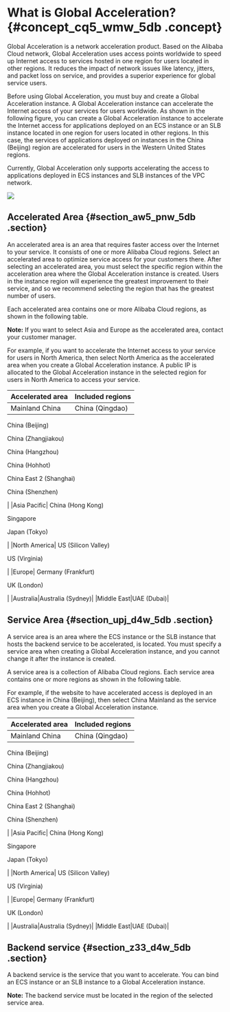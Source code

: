 # What is Global Acceleration? {#concept_cq5_wmw_5db .concept}

Global Acceleration is a network acceleration product. Based on the Alibaba Cloud network, Global Acceleration uses access points worldwide to speed up Internet access to services hosted in one region for users located in other regions. It reduces the impact of network issues like latency, jitters, and packet loss on service, and provides a superior experience for global service users.

Before using Global Acceleration, you must buy and create a Global Acceleration instance. A Global Acceleration instance can accelerate the Internet access of your services for users worldwide. As shown in the following figure, you can create a Global Acceleration instance to accelerate the Internet access for applications deployed on an ECS instance or an SLB instance located in one region for users located in other regions. In this case, the services of applications deployed on instances in the China \(Beijing\) region are accelerated for users in the Western United States regions.

Currently, Global Acceleration only supports accelerating the access to applications deployed in ECS instances and SLB instances of the VPC network.

![](http://static-aliyun-doc.oss-cn-hangzhou.aliyuncs.com/assets/img/12626/15657994321354_en-US.png)

## Accelerated Area {#section_aw5_pnw_5db .section}

An accelerated area is an area that requires faster access over the Internet to your service. It consists of one or more Alibaba Cloud regions. Select an accelerated area to optimize service access for your customers there. After selecting an accelerated area, you must select the specific region within the acceleration area where the Global Acceleration instance is created. Users in the instance region will experience the greatest improvement to their service, and so we recommend selecting the region that has the greatest number of users.

Each accelerated area contains one or more Alibaba Cloud regions, as shown in the following table.

**Note:** If you want to select Asia and Europe as the accelerated area, contact your customer manager.

For example, if you want to accelerate the Internet access to your service for users in North America, then select North America as the accelerated area when you create a Global Acceleration instance. A public IP is allocated to the Global Acceleration instance in the selected region for users in North America to access your service.

|Accelerated area|Included regions|
|:---------------|:---------------|
|Mainland China| China \(Qingdao\) 

 China \(Beijing\)  

 China \(Zhangjiakou\)

 China \(Hangzhou\)

 China \(Hohhot\)

 China East 2 \(Shanghai\)

 China \(Shenzhen\)

 |
|Asia Pacific| China \(Hong Kong\)

 Singapore

 Japan \(Tokyo\)

 |
|North America| US \(Silicon Valley\)

 US \(Virginia\)

 |
|Europe| Germany \(Frankfurt\)

 UK \(London\)

 |
|Australia|Australia \(Sydney\)|
|Middle East|UAE \(Dubai\)|

## Service Area {#section_upj_d4w_5db .section}

A service area is an area where the ECS instance or the SLB instance that hosts the backend service to be accelerated, is located. You must specify a service area when creating a Global Acceleration instance, and you cannot change it after the instance is created.

A service area is a collection of Alibaba Cloud regions. Each service area contains one or more regions as shown in the following table.

For example, if the website to have accelerated access is deployed in an ECS instance in China \(Beijing\), then select China Mainland as the service area when you create a Global Acceleration instance.

|Accelerated area|Included regions|
|:---------------|:---------------|
|Mainland China| China \(Qingdao\) 

 China \(Beijing\)  

 China \(Zhangjiakou\)

 China \(Hangzhou\)

 China \(Hohhot\)

 China East 2 \(Shanghai\)

 China \(Shenzhen\)

 |
|Asia Pacific| China \(Hong Kong\)

 Singapore

 Japan \(Tokyo\)

 |
|North America| US \(Silicon Valley\)

 US \(Virginia\)

 |
|Europe| Germany \(Frankfurt\)

 UK \(London\)

 |
|Australia|Australia \(Sydney\)|
|Middle East|UAE \(Dubai\)|

## Backend service {#section_z33_d4w_5db .section}

A backend service is the service that you want to accelerate. You can bind an ECS instance or an SLB instance to a Global Acceleration instance. 

**Note:** The backend service must be located in the region of the selected service area.

